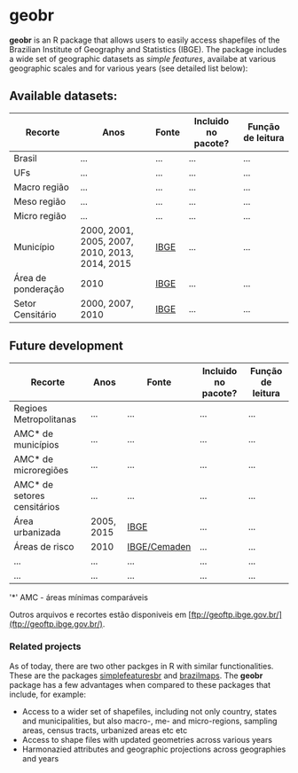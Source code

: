 # geobr

**geobr** is an R package that allows users to easily access shapefiles of the Brazilian Institute of Geography and Statistics (IBGE). The package includes a wide set of geographic datasets as *simple features*, availabe at various geographic scales and for various years (see detailed list below):


## Available datasets:

|Recorte|Anos|Fonte|Incluido no pacote?| Função de leitura|
|-----|-----|-----|-----|-----|
| Brasil | ... | ... | ... | ... |
| UFs | ... | ... | ... | ... |
| Macro região | ... | ... | ... | ... |
| Meso região | ... | ... | ... | ... |
| Micro região | ... | ... | ... | ... |
| Município | 2000, 2001, 2005, 2007, 2010, 2013, 2014, 2015 | [IBGE](https://mapas.ibge.gov.br/bases-e-referenciais/bases-cartograficas/malhas-digitais.html) | ... | ... | 
| Área de ponderação | 2010 | [IBGE](ftp://geoftp.ibge.gov.br/recortes_para_fins_estatisticos/malha_de_areas_de_ponderacao/) | ... | ... |
| Setor Censitário | 2000, 2007, 2010 | [IBGE](https://mapas.ibge.gov.br/bases-e-referenciais/bases-cartograficas/malhas-digitais.html) | ... | ... |




## Future development

|Recorte|Anos|Fonte|Incluido no pacote?| Função de leitura|
|-----|-----|-----|-----|-----|
| Regioes Metropolitanas | ... | ... | ... | ... |
| AMC* de municípios | ... | ... | ... | ... |
| AMC* de microregiões | ... | ... | ... | ... |
| AMC* de setores censitários | ... | ... | ... | ... |
| Área urbanizada | 2005, 2015 | [IBGE](https://www.ibge.gov.br/geociencias-novoportal/cartas-e-mapas/redes-geograficas/15789-areas-urbanizadas.html) | ... | ... |
| Áreas de risco | 2010 | [IBGE/Cemaden](https://www.ibge.gov.br/geociencias-novoportal/organizacao-do-territorio/tipologias-do-territorio/21538-populacao-em-areas-de-risco-no-brasil.html?=&t=downloads) | ... | ... |
| ... | ... | ... | ... | ... |
| ... | ... | ... | ... | ... |

'*' AMC - áreas mínimas comparáveis

Outros arquivos e recortes estão disponiveis em [ftp://geoftp.ibge.gov.br/](ftp://geoftp.ibge.gov.br/).


### Related projects
As of today, there are two other packges in R with similar functionalities. These are the packages [simplefeaturesbr](https://github.com/RobertMyles/simplefeaturesbr) and [brazilmaps](https://cran.r-project.org/web/packages/brazilmaps/brazilmaps.pdf). The **geobr** package has a few advantages when compared to these packages that include, for example:
- Access to a wider set of shapefiles, including not only country, states and municipalities, but also macro-, me- and micro-regions, sampling areas, census tracts, urbanized areas etc etc
- Access to shape files with updated geometries across various years
- Harmonazied attributes and geographic projections across geographies and years







